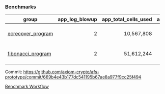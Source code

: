 ### Benchmarks
| group | app_log_blowup | app_total_cells_used | app_total_cycles | app_total_proof_time_ms | leaf_log_blowup | leaf_total_cells_used | leaf_total_cycles | leaf_total_proof_time_ms | max_segment_length | instance | alloc |
|---|---|---|---|---|---|---|---|---|---|---|---|
| [ ecrecover_program ](https://github.com/axiom-crypto/afs-prototype/blob/gh-pages/benchmarks-pr/995/individual/ecrecover-2-2-1048476-64cpu-linux-arm64-mimalloc.md) | <div style='text-align: right'> 2 </div>  | <div style='text-align: right'> 10,567,808 </div>  | <div style='text-align: right'> 106,444 </div>  | <div style='text-align: right'> 1,821.0 </div>  | <div style='text-align: right'> - </div>  | <div style='text-align: right'> - </div>  | <div style='text-align: right'> - </div>  | <div style='text-align: right'> - </div>  | 1048476 | 64cpu-linux-arm64 | mimalloc |
| [ fibonacci_program ](https://github.com/axiom-crypto/afs-prototype/blob/gh-pages/benchmarks-pr/995/individual/fibonacci-2-2-1048476-64cpu-linux-arm64-mimalloc.md) | <div style='text-align: right'> 2 </div>  | <div style='text-align: right'> 51,612,244 </div>  | <div style='text-align: right'> 1,500,137 </div>  | <div style='text-align: right'> 5,100.0 </div>  | <div style='text-align: right'> 2 </div>  | <div style='text-align: right'> 144,205,033 </div>  | <div style='text-align: right'> 3,517,492 </div>  | <div style='text-align: right'> 13,141.0 </div>  | 1048476 | 64cpu-linux-arm64 | mimalloc |


Commit: https://github.com/axiom-crypto/afs-prototype/commit/669b4e43b177dc541195b67ae8a977f9cc25f494

[Benchmark Workflow](https://github.com/axiom-crypto/afs-prototype/actions/runs/12272735082)
